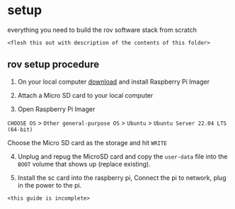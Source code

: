 # setup

everything you need to build the rov software stack from scratch

`<flesh this out with description of the contents of this folder>`

## rov setup procedure

1) On your local computer [download](https://www.raspberrypi.com/software/) and install Raspberry Pi Imager

2) Attach a Micro SD card to your local computer

3) Open Raspberry Pi Imager

`CHOOSE OS` > `Other general-purpose OS` > `Ubuntu` > `Ubuntu Server 22.04 LTS (64-bit)`

Choose the Micro SD card as the storage and hit `WRITE`

4) Unplug and repug the MicroSD card and copy the `user-data` file into the `BOOT` volume that shows up (replace existing).

5) Install the sc card into the raspberry pi, Connect the pi to network, plug in the power to the pi.

`<this guide is incomplete>`